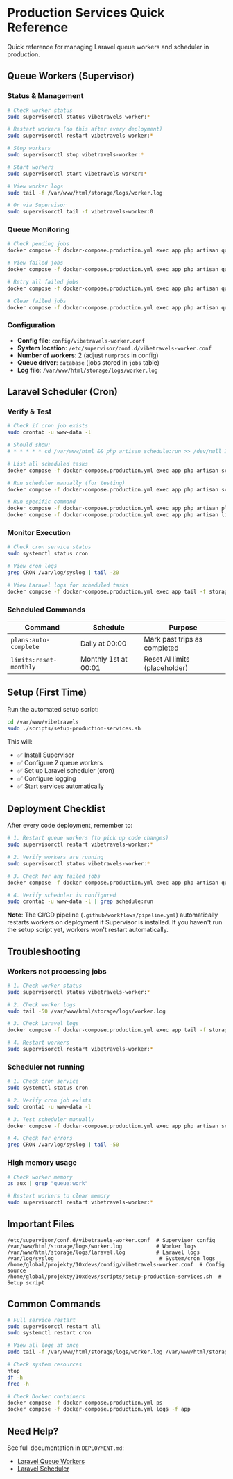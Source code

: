 # Production Services Quick Reference

Quick reference for managing Laravel queue workers and scheduler in production.

## Queue Workers (Supervisor)

### Status & Management

```bash
# Check worker status
sudo supervisorctl status vibetravels-worker:*

# Restart workers (do this after every deployment)
sudo supervisorctl restart vibetravels-worker:*

# Stop workers
sudo supervisorctl stop vibetravels-worker:*

# Start workers
sudo supervisorctl start vibetravels-worker:*

# View worker logs
sudo tail -f /var/www/html/storage/logs/worker.log

# Or via Supervisor
sudo supervisorctl tail -f vibetravels-worker:0
```

### Queue Monitoring

```bash
# Check pending jobs
docker compose -f docker-compose.production.yml exec app php artisan queue:monitor

# View failed jobs
docker compose -f docker-compose.production.yml exec app php artisan queue:failed

# Retry all failed jobs
docker compose -f docker-compose.production.yml exec app php artisan queue:retry all

# Clear failed jobs
docker compose -f docker-compose.production.yml exec app php artisan queue:flush
```

### Configuration

- **Config file**: `config/vibetravels-worker.conf`
- **System location**: `/etc/supervisor/conf.d/vibetravels-worker.conf`
- **Number of workers**: 2 (adjust `numprocs` in config)
- **Queue driver**: `database` (jobs stored in `jobs` table)
- **Log file**: `/var/www/html/storage/logs/worker.log`

## Laravel Scheduler (Cron)

### Verify & Test

```bash
# Check if cron job exists
sudo crontab -u www-data -l

# Should show:
# * * * * * cd /var/www/html && php artisan schedule:run >> /dev/null 2>&1

# List all scheduled tasks
docker compose -f docker-compose.production.yml exec app php artisan schedule:list

# Run scheduler manually (for testing)
docker compose -f docker-compose.production.yml exec app php artisan schedule:run

# Run specific command
docker compose -f docker-compose.production.yml exec app php artisan plans:auto-complete
docker compose -f docker-compose.production.yml exec app php artisan limits:reset-monthly
```

### Monitor Execution

```bash
# Check cron service status
sudo systemctl status cron

# View cron logs
grep CRON /var/log/syslog | tail -20

# View Laravel logs for scheduled tasks
docker compose -f docker-compose.production.yml exec app tail -f storage/logs/laravel.log | grep -i "schedule"
```

### Scheduled Commands

| Command | Schedule | Purpose |
|---------|----------|---------|
| `plans:auto-complete` | Daily at 00:00 | Mark past trips as completed |
| `limits:reset-monthly` | Monthly 1st at 00:01 | Reset AI limits (placeholder) |

## Setup (First Time)

Run the automated setup script:

```bash
cd /var/www/vibetravels
sudo ./scripts/setup-production-services.sh
```

This will:
- ✅ Install Supervisor
- ✅ Configure 2 queue workers
- ✅ Set up Laravel scheduler (cron)
- ✅ Configure logging
- ✅ Start services automatically

## Deployment Checklist

After every code deployment, remember to:

```bash
# 1. Restart queue workers (to pick up code changes)
sudo supervisorctl restart vibetravels-worker:*

# 2. Verify workers are running
sudo supervisorctl status vibetravels-worker:*

# 3. Check for any failed jobs
docker compose -f docker-compose.production.yml exec app php artisan queue:failed

# 4. Verify scheduler is configured
sudo crontab -u www-data -l | grep schedule:run
```

**Note**: The CI/CD pipeline (`.github/workflows/pipeline.yml`) automatically restarts workers on deployment if Supervisor is installed. If you haven't run the setup script yet, workers won't restart automatically.

## Troubleshooting

### Workers not processing jobs

```bash
# 1. Check worker status
sudo supervisorctl status vibetravels-worker:*

# 2. Check worker logs
sudo tail -50 /var/www/html/storage/logs/worker.log

# 3. Check Laravel logs
docker compose -f docker-compose.production.yml exec app tail -f storage/logs/laravel.log

# 4. Restart workers
sudo supervisorctl restart vibetravels-worker:*
```

### Scheduler not running

```bash
# 1. Check cron service
sudo systemctl status cron

# 2. Verify cron job exists
sudo crontab -u www-data -l

# 3. Test scheduler manually
docker compose -f docker-compose.production.yml exec app php artisan schedule:run

# 4. Check for errors
grep CRON /var/log/syslog | tail -50
```

### High memory usage

```bash
# Check worker memory
ps aux | grep "queue:work"

# Restart workers to clear memory
sudo supervisorctl restart vibetravels-worker:*
```

## Important Files

```
/etc/supervisor/conf.d/vibetravels-worker.conf  # Supervisor config
/var/www/html/storage/logs/worker.log           # Worker logs
/var/www/html/storage/logs/laravel.log          # Laravel logs
/var/log/syslog                                  # System/cron logs
/home/global/projekty/10xdevs/config/vibetravels-worker.conf  # Config source
/home/global/projekty/10xdevs/scripts/setup-production-services.sh  # Setup script
```

## Common Commands

```bash
# Full service restart
sudo supervisorctl restart all
sudo systemctl restart cron

# View all logs at once
sudo tail -f /var/www/html/storage/logs/worker.log /var/www/html/storage/logs/laravel.log

# Check system resources
htop
df -h
free -h

# Check Docker containers
docker compose -f docker-compose.production.yml ps
docker compose -f docker-compose.production.yml logs -f app
```

## Need Help?

See full documentation in `DEPLOYMENT.md`:
- [Laravel Queue Workers](DEPLOYMENT.md#laravel-queue-workers)
- [Laravel Scheduler](DEPLOYMENT.md#laravel-scheduler-cron)
